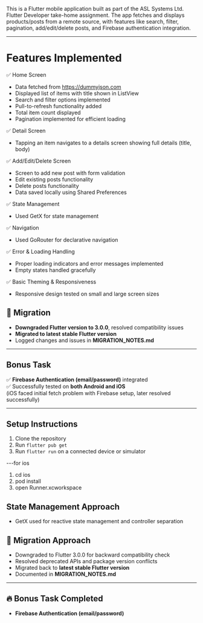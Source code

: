 
This is a Flutter mobile application built as part of the ASL Systems Ltd.
Flutter Developer take-home assignment. The app fetches and displays products/posts 
from a remote source, with features like search, filter, pagination, add/edit/delete 
posts, and Firebase authentication integration.

---

# Features Implemented

✅ Home Screen
- Data fetched from https://dummyjson.com
- Displayed list of items with title shown in ListView
- Search and filter options implemented
- Pull-to-refresh functionality added
- Total item count displayed
- Pagination implemented for efficient loading

✅ Detail Screen
- Tapping an item navigates to a details screen showing full details (title, body)

✅ Add/Edit/Delete Screen
- Screen to add new post with form validation
- Edit existing posts functionality
- Delete posts functionality
- Data saved locally using Shared Preferences

✅ State Management
- Used GetX for state management

✅ Navigation
- Used GoRouter for declarative navigation

✅ Error & Loading Handling
- Proper loading indicators and error messages implemented
- Empty states handled gracefully

✅ Basic Theming & Responsiveness
- Responsive design tested on small and large screen sizes



## 🔄 **Migration**

- **Downgraded Flutter version to 3.0.0**, resolved compatibility issues
- **Migrated to latest stable Flutter version**
- Logged changes and issues in **MIGRATION_NOTES.md**

---

## Bonus Task

✅ **Firebase Authentication (email/password)** integrated  
✅ Successfully tested on **both Android and iOS**  
(iOS faced initial fetch problem with Firebase setup, later resolved successfully)

---

## Setup Instructions

1. Clone the repository
2. Run `flutter pub get`
3. Run `flutter run` on a connected device or simulator

  ---for ios
1. cd ios
2. pod install  
3. open Runner.xcworkspace

## State Management Approach

- GetX used for reactive state management and controller separation


## 📂 **Migration Approach**

- Downgraded to Flutter 3.0.0 for backward compatibility check
- Resolved deprecated APIs and package version conflicts
- Migrated back to **latest stable Flutter version**
- Documented in **MIGRATION_NOTES.md**

---

## 🔥 **Bonus Task Completed**

- **Firebase Authentication (email/password)**


